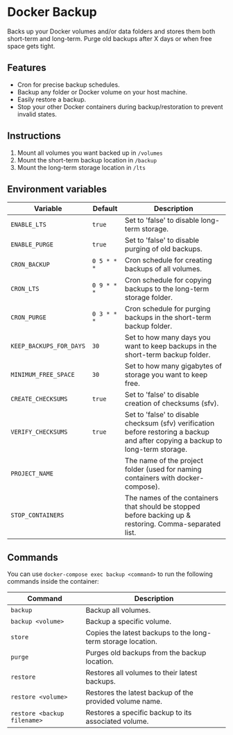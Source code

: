 # Docker Backup

Backs up your Docker volumes and/or data folders and stores them both short-term and long-term. Purge old backups after X days or when free space gets tight.

## Features

* Cron for precise backup schedules.
* Backup any folder or Docker volume on your host machine.
* Easily restore a backup.
* Stop your other Docker containers during backup/restoration to prevent invalid states.

## Instructions

1. Mount all volumes you want backed up in `/volumes`
2. Mount the short-term backup location in `/backup`
3. Mount the long-term storage location in `/lts`

## Environment variables

Variable | Default | Description
--- | --- | ---
`ENABLE_LTS` | `true` | Set to 'false' to disable long-term storage.
`ENABLE_PURGE` | `true` | Set to 'false' to disable purging of old backups.
`CRON_BACKUP` | `0 5 * * *` | Cron schedule for creating backups of all volumes.
`CRON_LTS` | `0 9 * * *` | Cron schedule for copying backups to the long-term storage folder.
`CRON_PURGE` | `0 3 * * *` | Cron schedule for purging backups in the short-term backup folder.
`KEEP_BACKUPS_FOR_DAYS` | `30` | Set to how many days you want to keep backups in the short-term backup folder.
`MINIMUM_FREE_SPACE` | `30` | Set to how many gigabytes of storage you want to keep free.
`CREATE_CHECKSUMS` | `true` | Set to 'false' to disable creation of checksums (sfv).
`VERIFY_CHECKSUMS` | `true` | Set to 'false' to disable checksum (sfv) verification before restoring a backup and after copying a backup to long-term storage.
`PROJECT_NAME` | | The name of the project folder (used for naming containers with docker-compose).
`STOP_CONTAINERS` | | The names of the containers that should be stopped before backing up & restoring. Comma-separated list.

## Commands

You can use `docker-compose exec backup <command>` to run the following commands inside the container:

Command | Description
--- | ---
`backup` | Backup all volumes.
`backup <volume>` | Backup a specific volume.
`store` | Copies the latest backups to the long-term storage location.
`purge` | Purges old backups from the backup location.
`restore` | Restores all volumes to their latest backups.
`restore <volume>` | Restores the latest backup of the provided volume name.
`restore <backup filename>` | Restores a specific backup to its associated volume.
